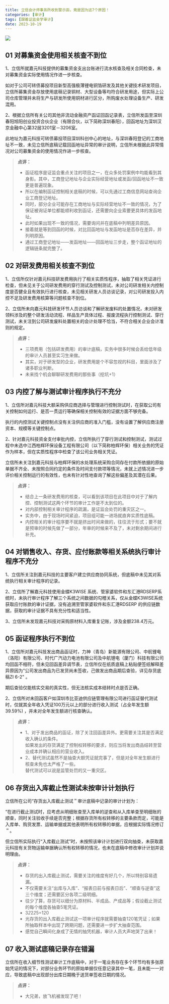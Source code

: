 ```yaml
---
title: 立信会计师事务所收到警示函，竟是因为这7个原因！
categories: [审计]
tags: [跟着证监会学审计]
date: 2023-10-19
---
```


![](https://img.richfan.site/audit/跟着证监会学审计/立信会计师事务所收到警示函，竟是因为这7个原因！.webp)

## 01 对募集资金使用相关核查不到位

1、立信所就嘉元科技提供的募集资金支出台账进行流水核查及相关合同检查，未对募集资金实际使用情况作进一步核查。

如对于公司可转债募投项目新型高强极薄锂电铜箔研发及其他关键技术研发项目，立信所募集资金存放使用底稿记录铜材、大型设备等均符合研发用途，但实际上公司仓库管理并未将生产与研发所使用铜材进行区分，所购废水处理设备生产、研发混用。

2、根据立信所有关公司其他非流动金融资产函证回函记录表，立信所发函至深圳春阳旭阳创业投资合伙企业（有限合伙，以下简称深圳春阳），回函地址为深圳汉京金融中心第32层3201室－3206室。

此地址为嘉元科技可转债募投项目深圳科创中心的地址，与深圳春阳登记的工商地址不一致，未见立信所底稿记载回函地址异常的审计说明，立信所未根据此异常情况对公司募集资金的使用情况作进一步核查。

> **点评：**
> - 函证程序是证监会重点关注的项目之一，在众多处罚案例中均能看到其身影。其中，工商登记地址与企业实际经营地址或发函/回函地址不一致更是普遍现象。
> - 所以在编制函证控制相关底稿的时候，可以先通过工商信息网站查询企业工商登记地址。
> - 同时，部分企业可能存在工商地址与实际经营地址不一致的情况，为了保证被询证单位都能顺利收到函证，还需要向企业索要更具体的发函地址。
> - 此时如果出现不一致的情况，需要询问并在底稿中列明差异原因。
> - 接着就是等到回函的时候，对比回函地址与发函地址是否存在差异，并列明原因。
> - 通过工商登记地址——发函地址——回函地址三步走，整个函证地址的逻辑链条就完整了。

## 02 对研发费用相关核查不到位

1、立信所仅针对嘉元科技研发费用执行了相关实质性程序，抽取了相关凭证进行检查，但未见关于公司研发费用的穿行测试及控制测试，未对公司研发相关内控制度是否健全且有效执行进行核查，未见相关研发人员访谈记录，对公司研发投入内控不足及研发费用核算等问题核查不到位。

2、立信所未向嘉元科技研发环节人员访谈和了解研发废料的处置情况，未对研发领料涉及的整个研发活动流程、样品生产具体过程、报废流程执行控制测试、穿行测试，未关注到公司研发废料处置相关的会计处理不恰当，不符合相关企业会计准则的规定。

> **点评：**
> - 三项费用（包括研发费用）的审计底稿，实务中很多时候会丢给低年级的审计人员甚至实习生来做。
> - 其实，对于研发型的企业，研发费用是个不容忽视的科目，里面涉及了诸多职业判断。
> - 未来找个机会聊聊研发费用的那些事（挖坑+1）

## 03 内控了解与测试审计程序执行不充分

1、立信所对嘉元科技大额采购供应商选择与管理进行控制测试时，在获取公司有关控制如何运行、是否一贯运行等确保相关控制有效的证据方面不够完备。

执行的内控测试关键控制点没有关注供应商的准入门槛，没有设置了解供应商注册资本、规模等关键控制点。

2、针对嘉元科技资金支付审批内控，立信所执行了穿行测试和控制测试，测试过程中未选中江西柏辉环保设备工程有限公司（以下简称柏辉环保）相关业务的凭证作为样本，但在实质性程序中检查了该公司业务相关凭证。

立信所未关注到嘉元科技与柏辉环保的水处理系统采购合同存在付款所依据的原始单据不齐全、未按照合同约定的条件及时间支付款项等情况，未就上述情况进一步评价相关控制运行的有效性，也未有针对性地查询了解这些偏差及其潜在后果。

> **点评：**
> - 结合上一条研发费用的核查，可以看到该项目在此项目中对于了解内控、控制测试这两个环节的审计工作是不太到位的。
> - 对内部控制相关审计程序的疏漏，是证监会处罚的重灾区之一。
> - 实务中，由于现场时间紧迫，项目组可能一进场就直奔实质性底稿。
> - 内控相关的审计程序要不就是挤出时间来做的，往往流于形式；要不就是预审的时候先做了一部分，年审的时候来不及了，未对剩余期间进行补充。

## 04 对销售收入、存货、应付账款等相关系统执行审计程序不充分

1、立信所关注到嘉元科技的主要客户建立供应商协同系统，但底稿中未见其对系统执行相关审计程序的记录。

2、立信所了解嘉元科技使用金蝶K3WISE 系统、管家婆软件和东汇港RDSERP系统时，未执行审计程序了解三个系统之间数据的勾稽关系，仅从金蝶K3WISE系统获取应付账款的审计证据，没有追溯至管家婆软件和东汇港RDSERP 的供应链数据，获取的审计证据不具有充分性和适当性。

3、立信所未发现嘉元科技对采购原材料入库重复记账，涉及金额238.4万元。

## 05 函证程序执行不到位

1、立信所对嘉元科技发出商品函证时，力神（青岛）新能源有限公司、中航锂电（洛阳）有限公司、时代广汽动力电池有限公司及中航锂电（厦门）科技有限公司均回函不相符，但未见回函差异调节表，立信所仅在纸质底稿上粘贴便签纸解释差异原因为“公司发出商品为已发货尚未签收，己做发出商品期后查验，详见存货底稿ZI 6-2" 。

期后查验仅能核实交易的真实性，但无法核实成本结转时点是否正确。

2、立信所对未回函客户如深圳市比亚迪供应链管理有限公司进行函证替代测试时，仅就其全年收入凭证100万元以上的部分进行收入测试（占全年发生额39.59%) ，并未对全年发生额进行核查确认。

> **点评：**
> - 1、对于发出商品的函证，除了关注回函差异外。更需要关注其是否满足收入确认的条件。  
> 如果发出的存货满足了控制权转移的要求，则应当将发出商品结转至营业成本并确认相应的营业收入。
> - 2、替代测试虽然不是抽查大额凭证就完事了，但是对全年发生额进行核查未免也太严格了一些。  
> 替代测试可以说是监管处罚的又一重灾区。

## 06 存货出入库截止性测试未按审计计划执行

立信所在公司“存货出入库截止测试＂审计底稿中记录的审计计划为：

“在进行截止测试时，应考虑从明细账查至入库单的逆查和从入库单查至明细账的顺查，同时关注验收手续是否完整；根据存货所有权转移的主要条款而定，可能是入库单、购货发票、运输单据或其他表明所有权转移的单据，应根据实际情况修订＂。

但立信所实际执行“入库截止测试”时，未按照该审计计划进行双向抽查，未获取嘉元科技有关货物运输单据确认所有权转移的情况，也未在底稿中修改审计计划并说明理由。

> **点评：**
> - 存货的出入库截止测试，需要关注的维度有好几个，所以特别容易遗漏。
> - 不仅需要关注“出库与入库”、“报表日前与报表日后”、“顺查与逆查”这三个维度；还需要区分各项二级明细。
> - 往少了算，存货可以细分为原材料、半成品、产成品等；假设截止测试的每个维度各抽查5笔凭证。
> - 3*2*2*2*5=120
> - 光存货的出入库截止测试这一项审计程序就需要抽查120笔凭证；如果所抽取样本中出现了跨期问题，还需要进一步扩大抽查范围。
> - 感觉自己瞬间化身成了无情的抽凭机器，审计人员大声地哭了出来！

## 07 收入测试底稿记录存在错漏

立信所在收入细节性测试审计工作底稿中，对于一笔业务存在多个环节均有多张原始凭证的情况下，对部分业务环节的原始单据仅任意记录其中一笔，且未能一一对应，导致底稿中出现部分出库日期晚于送货单签收日期的情况。

> **点评：**
> - 大兄弟，放飞机被发现了吧！